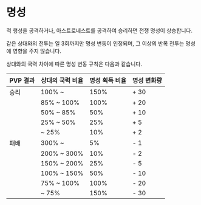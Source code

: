 # 명성

 적 행성을 공격하거나, 아스트로네스트를 공격하여 승리하면 전쟁 명성이 상승합니다.

같은 상대와의 전투는 일 3회까지만 명성 변동이 인정되며, 그 이상의 반복 전투는 명성에 영향을 주지 않습니다.

상대와의 국력 차이에 따른 명성 변동 규칙은 다음과 같습니다.

| PVP 결과 | 상대의 국력 비율 | 명성 획득 비율 | 명성 변화량 |
| -------- | ---------------- | -------------- | ----------- |
| 승리     | 100% ~           | 150%           | + 30        |
|          | 85% ~ 100%       | 100%           | + 20        |
|          | 50% ~ 85%        | 50%            | + 10        |
|          | 25% ~ 50%        | 25%            | + 5         |
|          | ~ 25%            | 10%            | + 2         |
| 패배     | 300% ~           | 5%             | - 1         |
|          | 200% ~ 300%      | 10%            | - 2         |
|          | 150% ~ 200%      | 25%            | - 5         |
|          | 100% ~ 150%      | 50%            | - 10        |
|          | 75% ~ 100%       | 100%           | - 20        |
|          | ~ 75%            | 150%           | - 30        |